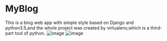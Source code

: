 # MyBlog
This is a blog web app with simple style based on Django and python3.5,and the whole project was created by virtualenv,which is a third-part tool of python.
![image](http://github.com/ZhangYumi/MyBlog/tree/master/screenshot/index.png)
![image](http://github.com/ZhangYumi/MyBlog/tree/master/screenshot/detail.png)
